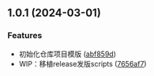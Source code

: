 ## 1.0.1 (2024-03-01)


### Features

* 初始化仓库项目模版 ([abf859d](https://github.com/HardenSG/workBand_C/commit/abf859d79752a1e0ea7ee8d542e3620806660a1c))
* WIP：移植release发版scripts ([7656af7](https://github.com/HardenSG/workBand_C/commit/7656af720b7a7a04226d36392051f0f059ff5198))



